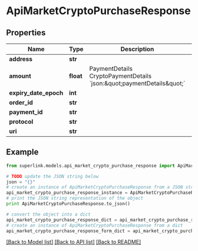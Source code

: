 # ApiMarketCryptoPurchaseResponse


## Properties
Name | Type | Description | Notes
------------ | ------------- | ------------- | -------------
**address** | **str** |  | [optional] 
**amount** | **float** | PaymentDetails     CryptoPaymentDetails &#x60;json:\&quot;paymentDetails\&quot;&#x60; | [optional] 
**expiry_date_epoch** | **int** |  | [optional] 
**order_id** | **str** |  | [optional] 
**payment_id** | **str** |  | [optional] 
**protocol** | **str** |  | [optional] 
**uri** | **str** |  | [optional] 

## Example

```python
from superlink.models.api_market_crypto_purchase_response import ApiMarketCryptoPurchaseResponse

# TODO update the JSON string below
json = "{}"
# create an instance of ApiMarketCryptoPurchaseResponse from a JSON string
api_market_crypto_purchase_response_instance = ApiMarketCryptoPurchaseResponse.from_json(json)
# print the JSON string representation of the object
print ApiMarketCryptoPurchaseResponse.to_json()

# convert the object into a dict
api_market_crypto_purchase_response_dict = api_market_crypto_purchase_response_instance.to_dict()
# create an instance of ApiMarketCryptoPurchaseResponse from a dict
api_market_crypto_purchase_response_form_dict = api_market_crypto_purchase_response.from_dict(api_market_crypto_purchase_response_dict)
```
[[Back to Model list]](../README.md#documentation-for-models) [[Back to API list]](../README.md#documentation-for-api-endpoints) [[Back to README]](../README.md)


